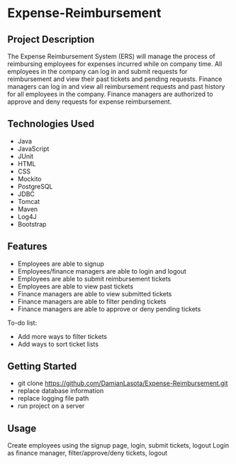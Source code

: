 # Expense-Reimbursement

## Project Description
The Expense Reimbursement System (ERS) will manage the process of reimbursing employees for expenses incurred while on company time. All employees in the company can log in and submit requests for reimbursement and view their past tickets and pending requests. Finance managers can log in and view all reimbursement requests and past history for all employees in the company. Finance managers are authorized to approve and deny requests for expense reimbursement.

## Technologies Used
* Java
* JavaScript
* JUnit
* HTML
* CSS
* Mockito
* PostgreSQL
* JDBC
* Tomcat
* Maven
* Log4J
* Bootstrap

## Features
* Employees are able to signup
* Employees/finance managers are able to login and logout
* Employees are able to submit reimbursement tickets
* Employees are able to view past tickets
* Finance managers are able to view submitted tickets
* Finance managers are able to filter pending tickets
* Finance managers are able to approve or deny pending tickets

To-do list:

* Add more ways to filter tickets
* Add ways to sort ticket lists

## Getting Started
* git clone https://github.com/DamianLasota/Expense-Reimbursement.git
* replace database information
* replace logging file path
* run project on a server

## Usage
Create employees using the signup page, login, submit tickets, logout
Login as finance manager, filter/approve/deny tickets, logout
